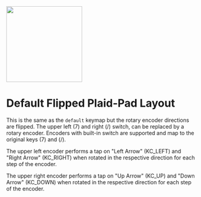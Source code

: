 
<img src="https://i.imgur.com/V82cMqq.png" width="200">

# Default Flipped Plaid-Pad Layout

This is the same as the `default` keymap but the rotary encoder directions are flipped.
The upper left (7) and right (/) switch, can be replaced by a rotary encoder. Encoders with built-in switch are supported and map to the original keys (7) and (/).

The upper left encoder performs a tap on "Left Arrow" (KC_LEFT) and "Right Arrow" (KC_RIGHT) when rotated in the respective direction for each step of the encoder.  

The upper right encoder performs a tap on "Up Arrow" (KC_UP) and "Down Arrow" (KC_DOWN) when rotated in the respective direction for each step of the encoder.  

 
